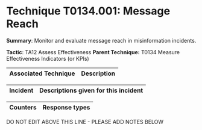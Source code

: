 # Technique T0134.001: Message Reach

**Summary**: Monitor and evaluate message reach in misinformation incidents.

**Tactic**: TA12 Assess Effectiveness **Parent Technique:** T0134 Measure Effectiveness Indicators (or KPIs)


| Associated Technique | Description |
| --------- | ------------------------- |



| Incident | Descriptions given for this incident |
| -------- | -------------------- |



| Counters | Response types |
| -------- | -------------- |


DO NOT EDIT ABOVE THIS LINE - PLEASE ADD NOTES BELOW